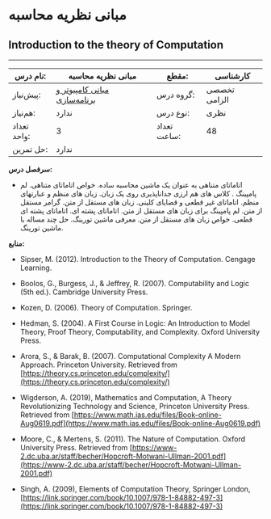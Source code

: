 # مبانی نظریه محاسبه
## Introduction to the theory of Computation
_______________________________________________________________________________
| نام درس:    | مبانی نظریه محاسبه                                                                              | مقطع:       | کارشناسی     |
| ----------- | ----------------------------------------------------------------------------------------------- | ----------- | ------------ |
| پیش‌نیاز:   | [مبانی کامپیوتر و برنامه‌سازی](../docs/curriculum/base/Fundamentals-of-Computer-Programming.md) | گروه درس:   | تخصصی الزامی |
| هم‌نیاز:    | ندارد                                                                                           | نوع درس:    | نظری         |
| تعداد واحد: | 3                                                                                               | تعداد ساعت: | 48           |
| حل تمرین:   |  ندارد                                                                                          |             |              |

**سرفصل درس:**


- اتاماتای متناهی به عنوان یک ماشین محاسبه ساده. خواص اتاماتای متناهی. لم پامپینگ . کلاس های هم ارزی جداناپذیری روی یک زبان.  زبان های منظم و عبارتهای منظم. اتاماتای غیر قطعی و قضایای کلینی. زبان های مستقل از متن. گرامر مستقل از متن. لم پامپینگ برای زبان های مستقل از متن. اتاماتای پشته ای. اتاماتای پشته ای قطعی. خواص زبان های مستقل از متن. معرفی ماشین تورینگ. حل چند مساله با ماشین تورینگ.

**منابع:**


- Sipser, M. (2012). Introduction to the Theory of Computation. Cengage Learning.

- Boolos, G., Burgess, J., & Jeffrey, R. (2007). Computability and Logic (5th ed.). Cambridge University Press.

- Kozen, D. (2006). Theory of Computation. Springer.

- Hedman, S. (2004). A First Course in Logic: An Introduction to Model Theory, Proof Theory, Computability, and Complexity. Oxford University Press.

- Arora, S., & Barak, B. (2007). Computational Complexity A Modern Approach. Princeton University. Retrieved from [https://theory.cs.princeton.edu/complexity/](https://theory.cs.princeton.edu/complexity/)

- Wigderson, A. (2019), Mathematics and Computation, A Theory Revolutionizing Technology and Science, Princeton University Press. Retrieved from [https://www.math.ias.edu/files/Book-online-Aug0619.pdf](https://www.math.ias.edu/files/Book-online-Aug0619.pdf)

- Moore, C., & Mertens, S. (2011). The Nature of Computation. Oxford University Press. Retrieved from [https://www-2.dc.uba.ar/staff/becher/Hopcroft-Motwani-Ullman-2001.pdf](https://www-2.dc.uba.ar/staff/becher/Hopcroft-Motwani-Ullman-2001.pdf)

- Singh, A. (2009), Elements of Computation Theory, Springer London, [https://link.springer.com/book/10.1007/978-1-84882-497-3](https://link.springer.com/book/10.1007/978-1-84882-497-3)

